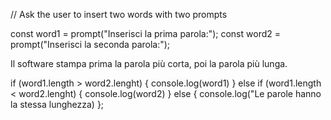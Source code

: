 // Ask the user to insert two words with two prompts

const word1 = prompt("Inserisci la prima parola:");
const word2 = prompt("Inserisci la seconda parola:");



Il software stampa prima la parola più corta, poi la parola più lunga.

if (word1.length > word2.lenght) {
    console.log(word1)
} else if (word1.length < word2.lenght) {
    console.log(word2)
} else {
    console.log("Le parole hanno la stessa lunghezza)
};